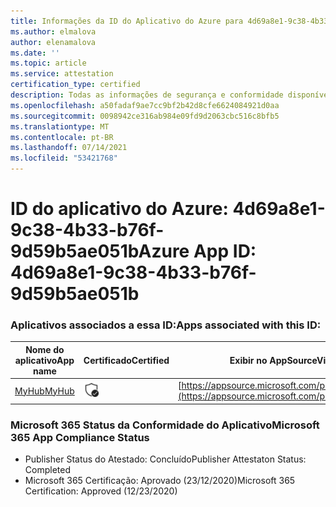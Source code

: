 ```yaml
---
title: Informações da ID do Aplicativo do Azure para 4d69a8e1-9c38-4b33-b76f-9d59b5ae051b
ms.author: elmalova
author: elenamalova
ms.date: ''
ms.topic: article
ms.service: attestation
certification_type: certified
description: Todas as informações de segurança e conformidade disponíveis para o 4d69a8e1-9c38-4b33-b76f-9d59b5ae051b.
ms.openlocfilehash: a50fadaf9ae7cc9bf2b42d8cfe6624084921d0aa
ms.sourcegitcommit: 0098942ce316ab984e09fd9d2063cbc516c8bfb5
ms.translationtype: MT
ms.contentlocale: pt-BR
ms.lasthandoff: 07/14/2021
ms.locfileid: "53421768"
---
```

# <a name="azure-app-id-4d69a8e1-9c38-4b33-b76f-9d59b5ae051b"></a><span data-ttu-id="be2cc-103">ID do aplicativo do Azure: 4d69a8e1-9c38-4b33-b76f-9d59b5ae051b</span><span class="sxs-lookup"><span data-stu-id="be2cc-103">Azure App ID: 4d69a8e1-9c38-4b33-b76f-9d59b5ae051b</span></span>


### <a name="apps-associated-with-this-id"></a><span data-ttu-id="be2cc-104">Aplicativos associados a essa ID:</span><span class="sxs-lookup"><span data-stu-id="be2cc-104">Apps associated with this ID:</span></span>
| <span data-ttu-id="be2cc-105">**Nome do aplicativo**</span><span class="sxs-lookup"><span data-stu-id="be2cc-105">**App name**</span></span> | <span data-ttu-id="be2cc-106">**Certificado**</span><span class="sxs-lookup"><span data-stu-id="be2cc-106">**Certified**</span></span> | <span data-ttu-id="be2cc-107">**Exibir no AppSource**</span><span class="sxs-lookup"><span data-stu-id="be2cc-107">**View in AppSource**</span></span> |
|-|-|-|
| [<span data-ttu-id="be2cc-108">MyHub</span><span class="sxs-lookup"><span data-stu-id="be2cc-108">MyHub</span></span>](https://docs.microsoft.com/en-us/microsoft-365-app-certification/forward/WA200000726) | <img alt="Certified application badge" src="../media/certified-badge.png" height="25" width="25" /> | [https://appsource.microsoft.com/product/office/WA200000726](https://appsource.microsoft.com/product/office/WA200000726) |

### <a name="microsoft-365-app-compliance-status"></a><span data-ttu-id="be2cc-109">Microsoft 365 Status da Conformidade do Aplicativo</span><span class="sxs-lookup"><span data-stu-id="be2cc-109">Microsoft 365 App Compliance Status</span></span>
- <span data-ttu-id="be2cc-110">Publisher Status do Atestado: Concluído</span><span class="sxs-lookup"><span data-stu-id="be2cc-110">Publisher Attestaton Status: Completed</span></span>
- <span data-ttu-id="be2cc-111">Microsoft 365 Certificação: Aprovado (23/12/2020)</span><span class="sxs-lookup"><span data-stu-id="be2cc-111">Microsoft 365 Certification: Approved (12/23/2020)</span></span>
